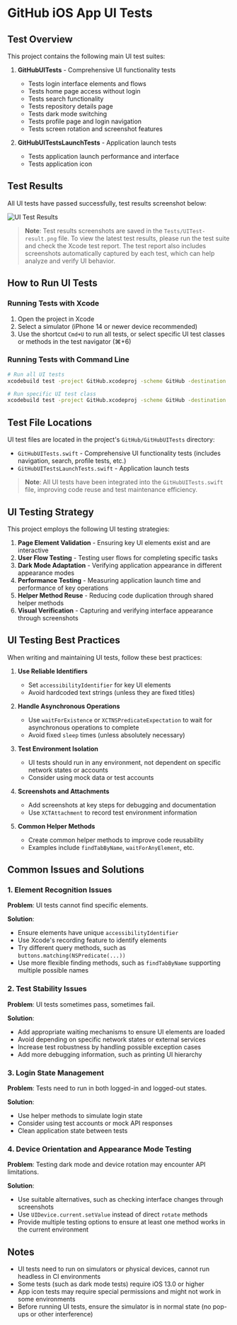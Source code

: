 # GitHub iOS App UI Tests

## Test Overview

This project contains the following main UI test suites:

1. **GitHubUITests** - Comprehensive UI functionality tests
   - Tests login interface elements and flows
   - Tests home page access without login
   - Tests search functionality
   - Tests repository details page
   - Tests dark mode switching
   - Tests profile page and login navigation
   - Tests screen rotation and screenshot features

2. **GitHubUITestsLaunchTests** - Application launch tests
   - Tests application launch performance and interface
   - Tests application icon

## Test Results

All UI tests have passed successfully, test results screenshot below:

![UI Test Results](/Users/dishcool/workspace/GitHub/GitHub-iOS/Tests/UITest-result.png)

> **Note**: Test results screenshots are saved in the `Tests/UITest-result.png` file. To view the latest test results, please run the test suite and check the Xcode test report. The test report also includes screenshots automatically captured by each test, which can help analyze and verify UI behavior.

## How to Run UI Tests

### Running Tests with Xcode

1. Open the project in Xcode
2. Select a simulator (iPhone 14 or newer device recommended)
3. Use the shortcut `Cmd+U` to run all tests, or select specific UI test classes or methods in the test navigator (⌘+6)

### Running Tests with Command Line

```bash
# Run all UI tests
xcodebuild test -project GitHub.xcodeproj -scheme GitHub -destination 'platform=iOS Simulator,name=iPhone 14' -testPlan UITests

# Run specific UI test class
xcodebuild test -project GitHub.xcodeproj -scheme GitHub -destination 'platform=iOS Simulator,name=iPhone 14' -only-testing:GitHubUITests/GitHubUITests
```

## Test File Locations

UI test files are located in the project's `GitHub/GitHubUITests` directory:

- `GitHubUITests.swift` - Comprehensive UI functionality tests (includes navigation, search, profile tests, etc.)
- `GitHubUITestsLaunchTests.swift` - Application launch tests

> **Note**: All UI tests have been integrated into the `GitHubUITests.swift` file, improving code reuse and test maintenance efficiency.

## UI Testing Strategy

This project employs the following UI testing strategies:

1. **Page Element Validation** - Ensuring key UI elements exist and are interactive
2. **User Flow Testing** - Testing user flows for completing specific tasks
3. **Dark Mode Adaptation** - Verifying application appearance in different appearance modes
4. **Performance Testing** - Measuring application launch time and performance of key operations
5. **Helper Method Reuse** - Reducing code duplication through shared helper methods
6. **Visual Verification** - Capturing and verifying interface appearance through screenshots

## UI Testing Best Practices

When writing and maintaining UI tests, follow these best practices:

1. **Use Reliable Identifiers**
   - Set `accessibilityIdentifier` for key UI elements
   - Avoid hardcoded text strings (unless they are fixed titles)

2. **Handle Asynchronous Operations**
   - Use `waitForExistence` or `XCTNSPredicateExpectation` to wait for asynchronous operations to complete
   - Avoid fixed `sleep` times (unless absolutely necessary)

3. **Test Environment Isolation**
   - UI tests should run in any environment, not dependent on specific network states or accounts
   - Consider using mock data or test accounts

4. **Screenshots and Attachments**
   - Add screenshots at key steps for debugging and documentation
   - Use `XCTAttachment` to record test environment information

5. **Common Helper Methods**
   - Create common helper methods to improve code reusability
   - Examples include `findTabByName`, `waitForAnyElement`, etc.

## Common Issues and Solutions

### 1. Element Recognition Issues

**Problem**: UI tests cannot find specific elements.

**Solution**:
- Ensure elements have unique `accessibilityIdentifier`
- Use Xcode's recording feature to identify elements
- Try different query methods, such as `buttons.matching(NSPredicate(...))`
- Use more flexible finding methods, such as `findTabByName` supporting multiple possible names

### 2. Test Stability Issues

**Problem**: UI tests sometimes pass, sometimes fail.

**Solution**:
- Add appropriate waiting mechanisms to ensure UI elements are loaded
- Avoid depending on specific network states or external services
- Increase test robustness by handling possible exception cases
- Add more debugging information, such as printing UI hierarchy

### 3. Login State Management

**Problem**: Tests need to run in both logged-in and logged-out states.

**Solution**:
- Use helper methods to simulate login state
- Consider using test accounts or mock API responses
- Clean application state between tests

### 4. Device Orientation and Appearance Mode Testing

**Problem**: Testing dark mode and device rotation may encounter API limitations.

**Solution**:
- Use suitable alternatives, such as checking interface changes through screenshots
- Use `UIDevice.current.setValue` instead of direct `rotate` methods
- Provide multiple testing options to ensure at least one method works in the current environment

## Notes

- UI tests need to run on simulators or physical devices, cannot run headless in CI environments
- Some tests (such as dark mode tests) require iOS 13.0 or higher
- App icon tests may require special permissions and might not work in some environments
- Before running UI tests, ensure the simulator is in normal state (no pop-ups or other interference) 